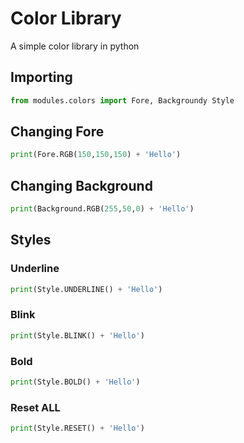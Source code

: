 
# Color Library

A simple color library in python

## Importing

```py
from modules.colors import Fore, Backgroundy Style
```
## Changing Fore
```py
print(Fore.RGB(150,150,150) + 'Hello')
```
## Changing Background
```py
print(Background.RGB(255,50,0) + 'Hello')
```
## Styles
### Underline
```py
print(Style.UNDERLINE() + 'Hello')
```
### Blink
```py
print(Style.BLINK() + 'Hello')
```
### Bold
```py
print(Style.BOLD() + 'Hello')
```
### Reset ALL
```py
print(Style.RESET() + 'Hello')
```


